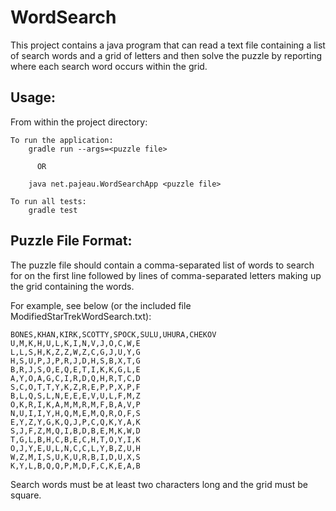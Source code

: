 # WordSearch

This project contains a java program that can read a text file containing a list of search words and a grid of letters and then solve the puzzle by reporting where each search word occurs within the grid.

## Usage:

From within the project directory:

    To run the application:
        gradle run --args=<puzzle file>

          OR

        java net.pajeau.WordSearchApp <puzzle file>

    To run all tests:
        gradle test

## Puzzle File Format:

The puzzle file should contain a comma-separated list of words to search for on the first line followed by lines of comma-separated letters making up the grid containing the words.

For example, see below (or the included file ModifiedStarTrekWordSearch.txt):

    BONES,KHAN,KIRK,SCOTTY,SPOCK,SULU,UHURA,CHEKOV
    U,M,K,H,U,L,K,I,N,V,J,O,C,W,E
    L,L,S,H,K,Z,Z,W,Z,C,G,J,U,Y,G
    H,S,U,P,J,P,R,J,D,H,S,B,X,T,G
    B,R,J,S,O,E,Q,E,T,I,K,K,G,L,E
    A,Y,O,A,G,C,I,R,D,Q,H,R,T,C,D
    S,C,O,T,T,Y,K,Z,R,E,P,P,X,P,F
    B,L,Q,S,L,N,E,E,E,V,U,L,F,M,Z
    O,K,R,I,K,A,M,M,R,M,F,B,A,V,P
    N,U,I,I,Y,H,Q,M,E,M,Q,R,O,F,S
    E,Y,Z,Y,G,K,Q,J,P,C,Q,K,Y,A,K
    S,J,F,Z,M,Q,I,B,D,B,E,M,K,W,D
    T,G,L,B,H,C,B,E,C,H,T,O,Y,I,K
    O,J,Y,E,U,L,N,C,C,L,Y,B,Z,U,H
    W,Z,M,I,S,U,K,U,R,B,I,D,U,X,S
    K,Y,L,B,Q,Q,P,M,D,F,C,K,E,A,B

Search words must be at least two characters long and the grid must be square.
